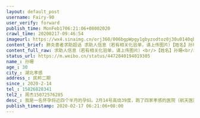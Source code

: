 ```yaml
---
layout: default_post
username: Fairy-90
user_verify: forward
publish_time: MonFeb1706:21:06+08002020
crawl_time: 20200217-09:46:54
imageurl: https://wx4.sinaimg.cn/orj360/006bgpWpgy1gbyzodtoz0j30u0140qbj.jpg
content_brief: 肺炎患者求助超话 求助人信息（若有相关化验单，请上传图片）【姓名】孙珊【年龄】30【所在城市】湖北孝感【所在小区、社区】民邦二期【患病时间】2020-2-14【联系方式】15826828341【其他紧急联系人】周杰 15072576285【病情描述】我是一名怀孕将近四个半月的孕妇。 2月14号高烧39度，跑 ...全文
content_full_raw: 求助人信息（若有相关化验单，请上传图片）<br/>【姓名】孙珊<br/>【年龄】30<br/>【所在城市】湖北孝感<br/>【所在小区、社区】民邦二期<br/>【患病时间】2020-2-14<br/>【联系方式】15826828341<br/>【其他紧急联系人】周杰15072576285<br/>【病情描述】我是一名怀孕将近四个半月的孕妇。2月14号高烧39度，跑了四家孝感的医院（航天医院孝感市一医院孝感市中心医院市妇幼）都不接收发热孕妇，当天就把我拖到一个隔离区，也不做检查也不治疗，晚上就是硬抗，自己只有多喝水和敷额头物理降温，2月15号，我温度降到37.3，我家人和防疫站负责人打电话讲明情况，中午市妇幼就拖我去了孝感市一医院，起初对方也不接收，多方沟通努力下才答应给我做了一血检，显示白细胞有点高，初步怀疑是上呼吸道感染。我协商医院可否给我做核酸检测，对方回应是必须先做ct才能做核酸检测，排除新冠才能给我做其他治疗，并告诉我做ct要签告知书（因为孕妇不能做ct，辐射太大，对胎儿有致畸作用，我坚决不能做，我想保护腹中胎儿），期间并没有什么所谓医生看结果，只是发热门诊接待人在回答。<br/>这几天一直在家隔离，医院也不愿做进一步检查和消炎处理。这几天一直处于37.5内低烧状态，这样下去对大人小孩都不好。我并没有咳嗽胸闷等反应，只是头痛口干发烧。在当下特殊疫情期间，我希望医院对发热病人能人性化治疗，处理方法不要一刀切。希望各位能帮我，有医院愿意接收我给我做治疗，在此谢谢大家了。<adata-url="http://t.cn/RyhWmtl"href="http://weibo.com/p/1001018008642090000000000"data-hide=""><spanclass='url-icon'><imgstyle='width:1rem;height:1rem'src='https://h5.sinaimg.cn/upload/2015/09/25/3/timeline_card_small_location_default.png'></span><spanclass="surl-text">孝感</span></a>
status_url: https://m.weibo.cn/status/4472840194019305
name_: 孙珊
age_: 30
city_: 湖北孝感
address_: 民邦二期
since_: 2020-2-14
tel_: 15826828341
tel2_: 周杰15072576285
desc_: 我是一名怀孕将近四个半月的孕妇。2月14号高烧39度，跑了四家孝感的医院（航天医院孝感市一医院孝感市中心医院市妇幼）都不接收发热孕妇，当天就把我拖到一个隔离区，也不做检查也不治疗，晚上就是硬抗，自己只有多喝水和敷额头物理降温，2月15号，我温度降到37.3，我家人和防疫站负责人打电话讲明情况，中午市妇幼就拖我去了孝感市一医院，起初对方也不接收，多方沟通努力下才答应给我做了一血检，显示白细胞有点高，初步怀疑是上呼吸道感染。我协商医院可否给我做核酸检测，对方回应是必须先做ct才能做核酸检测，排除新冠才能给我做其他治疗，并告诉我做ct要签告知书（因为孕妇不能做ct，辐射太大，对胎儿有致畸作用，我坚决不能做，我想保护腹中胎儿），期间并没有什么所谓医生看结果，只是发热门诊接待人在回答。这几天一直在家隔离，医院也不愿做进一步检查和消炎处理。这几天一直处于37.5内低烧状态，这样下去对大人小孩都不好。我并没有咳嗽胸闷等反应，只是头痛口干发烧。在当下特殊疫情期间，我希望医院对发热病人能人性化治疗，处理方法不要一刀切。希望各位能帮我，有医院愿意接收我给我做治疗，在此谢谢大家了。<adata-url="http//t.cn/RyhWmtl"href="http//weibo.com/p/1001018008642090000000000"data-hide=""><spanclass='url-icon'><imgstyle='width1rem;height1rem'src='https//h5.sinaimg.cn/upload/2015/09/25/3/timeline_card_small_location_default.png'></span><spanclass="surl-text">孝感</span></a>
publish_timestamp: 2020-02-17 06:21:06+08:00
---
```

